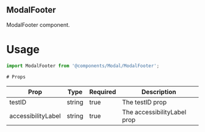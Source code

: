 ## ModalFooter
ModalFooter component.

# Usage
```js
import ModalFooter from '@components/Modal/ModalFooter';

# Props
```
Prop                      | Type                  | Required                | Description
--------------------------|-----------------------|-------------------------|--------------------------
testID                    | string                | true                    | The testID prop
accessibilityLabel        | string                | true                    | The accessibilityLabel prop
